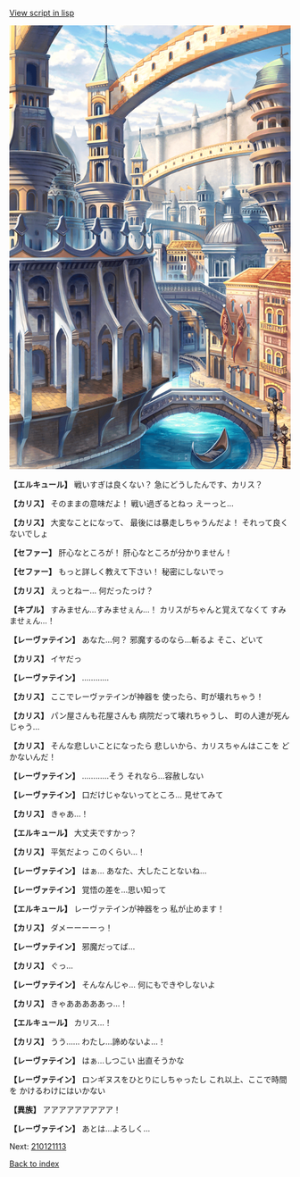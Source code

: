 [View script in lisp](../scripts/210121111.txt)

![006_town2.png](../images/backgrounds/006_town2.png)

**【エルキュール】**
戦いすぎは良くない？
急にどうしたんです、カリス？

**【カリス】**
そのままの意味だよ！
戦い過ぎるとねっ
えーっと…

**【カリス】**
大変なことになって、
最後には暴走しちゃうんだよ！
それって良くないでしょ

**【セファー】**
肝心なところが！
肝心なところが分かりません！

**【セファー】**
もっと詳しく教えて下さい！
秘密にしないでっ

**【カリス】**
えっとねー…
何だったっけ？

**【キプル】**
すみません…すみませぇん…！
カリスがちゃんと覚えてなくて
すみませぇん…！

**【レーヴァテイン】**
あなた…何？
邪魔するのなら…斬るよ
そこ、どいて

**【カリス】**
イヤだっ

**【レーヴァテイン】**
…………

**【カリス】**
ここでレーヴァテインが神器を
使ったら、町が壊れちゃう！

**【カリス】**
パン屋さんも花屋さんも
病院だって壊れちゃうし、
町の人達が死んじゃう…

**【カリス】**
そんな悲しいことになったら
悲しいから、カリスちゃんはここを
どかないんだ！

**【レーヴァテイン】**
…………そう
それなら…容赦しない

**【レーヴァテイン】**
口だけじゃないってところ…
見せてみて

**【カリス】**
きゃあ…！

**【エルキュール】**
大丈夫ですかっ？

**【カリス】**
平気だよっ
このくらい…！

**【レーヴァテイン】**
はぁ…
あなた、大したことないね…

**【レーヴァテイン】**
覚悟の差を…思い知って

**【エルキュール】**
レーヴァテインが神器をっ
私が止めます！

**【カリス】**
ダメーーーーっ！

**【レーヴァテイン】**
邪魔だってば…

**【カリス】**
ぐっ…

**【レーヴァテイン】**
そんなんじゃ…
何にもできやしないよ

**【カリス】**
きゃあああああっ…！

**【エルキュール】**
カリス…！

**【カリス】**
うう……
わたし…諦めないよ…！

**【レーヴァテイン】**
はぁ…しつこい
出直そうかな

**【レーヴァテイン】**
ロンギヌスをひとりにしちゃったし
これ以上、ここで時間を
かけるわけにはいかない

**【異族】**
アアアアアアアアア！

**【レーヴァテイン】**
あとは…よろしく…

Next: [210121113](210121113.md)

[Back to index](index.md)
